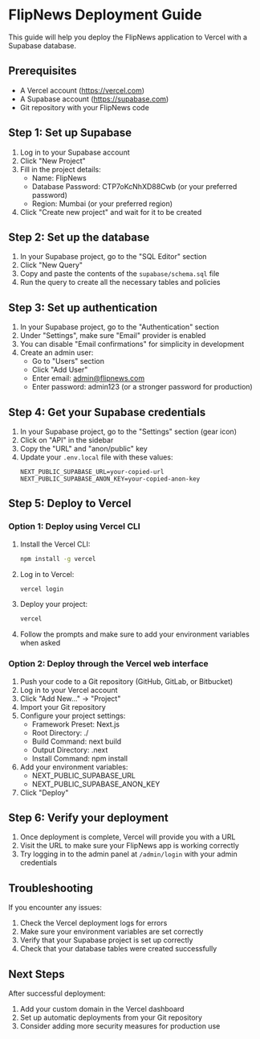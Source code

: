 # FlipNews Deployment Guide

This guide will help you deploy the FlipNews application to Vercel with a Supabase database.

## Prerequisites

- A Vercel account (https://vercel.com)
- A Supabase account (https://supabase.com)
- Git repository with your FlipNews code

## Step 1: Set up Supabase

1. Log in to your Supabase account
2. Click "New Project"
3. Fill in the project details:
   - Name: FlipNews
   - Database Password: CTP7oKcNhXD88Cwb (or your preferred password)
   - Region: Mumbai (or your preferred region)
4. Click "Create new project" and wait for it to be created

## Step 2: Set up the database

1. In your Supabase project, go to the "SQL Editor" section
2. Click "New Query"
3. Copy and paste the contents of the `supabase/schema.sql` file
4. Run the query to create all the necessary tables and policies

## Step 3: Set up authentication

1. In your Supabase project, go to the "Authentication" section
2. Under "Settings", make sure "Email" provider is enabled
3. You can disable "Email confirmations" for simplicity in development
4. Create an admin user:
   - Go to "Users" section
   - Click "Add User"
   - Enter email: admin@flipnews.com
   - Enter password: admin123 (or a stronger password for production)

## Step 4: Get your Supabase credentials

1. In your Supabase project, go to the "Settings" section (gear icon)
2. Click on "API" in the sidebar
3. Copy the "URL" and "anon/public" key
4. Update your `.env.local` file with these values:
   ```
   NEXT_PUBLIC_SUPABASE_URL=your-copied-url
   NEXT_PUBLIC_SUPABASE_ANON_KEY=your-copied-anon-key
   ```

## Step 5: Deploy to Vercel

### Option 1: Deploy using Vercel CLI

1. Install the Vercel CLI:
   ```bash
   npm install -g vercel
   ```

2. Log in to Vercel:
   ```bash
   vercel login
   ```

3. Deploy your project:
   ```bash
   vercel
   ```

4. Follow the prompts and make sure to add your environment variables when asked

### Option 2: Deploy through the Vercel web interface

1. Push your code to a Git repository (GitHub, GitLab, or Bitbucket)
2. Log in to your Vercel account
3. Click "Add New..." → "Project"
4. Import your Git repository
5. Configure your project settings:
   - Framework Preset: Next.js
   - Root Directory: ./
   - Build Command: next build
   - Output Directory: .next
   - Install Command: npm install
6. Add your environment variables:
   - NEXT_PUBLIC_SUPABASE_URL
   - NEXT_PUBLIC_SUPABASE_ANON_KEY
7. Click "Deploy"

## Step 6: Verify your deployment

1. Once deployment is complete, Vercel will provide you with a URL
2. Visit the URL to make sure your FlipNews app is working correctly
3. Try logging in to the admin panel at `/admin/login` with your admin credentials

## Troubleshooting

If you encounter any issues:

1. Check the Vercel deployment logs for errors
2. Make sure your environment variables are set correctly
3. Verify that your Supabase project is set up correctly
4. Check that your database tables were created successfully

## Next Steps

After successful deployment:

1. Add your custom domain in the Vercel dashboard
2. Set up automatic deployments from your Git repository
3. Consider adding more security measures for production use
